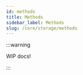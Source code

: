 ```yaml
---
id: methods
title: Methods
sidebar_label: Methods
slug: /core/storage/methods
---
```


:::warning

WIP docs!

:::

